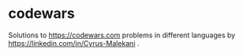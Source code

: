 # codewars

Solutions to https://codewars.com problems in different languages by https://linkedin.com/in/Cyrus-Malekani .
